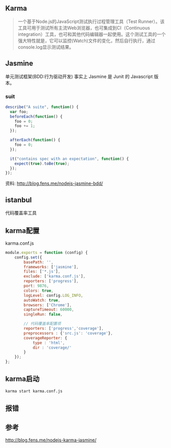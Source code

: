 ## Karma
> 一个基于Node.js的JavaScript测试执行过程管理工具（Test Runner）。该工具可用于测试所有主流Web浏览器，也可集成到CI（Continuous integration）工具，也可和其他代码编辑器一起使用。这个测试工具的一个强大特性就是，它可以监控(Watch)文件的变化，然后自行执行，通过console.log显示测试结果。

## Jasmine
单元测试框架(BDD:行为驱动开发)
事实上 Jasmine 是 Junit 的 Javascript 版本。
### suit
```javascript
describe("A suite", function() {
  var foo;
  beforeEach(function() {
    foo = 0;
    foo += 1;
  });

  afterEach(function() {
    foo = 0;
  });

  it("contains spec with an expectation", function() {
    expect(true).toBe(true);
  });
});
```
资料: http://blog.fens.me/nodejs-jasmine-bdd/


## istanbul
代码覆盖率工具


## karma配置
karma.conf.js

```javascript
module.exports = function (config) {
    config.set({
        basePath: '',
        frameworks: ['jasmine'],
        files: ['*.js'],
        exclude: ['karma.conf.js'],
        reporters: ['progress'],
        port: 9876,
        colors: true,
        logLevel: config.LOG_INFO,
        autoWatch: true,
        browsers: ['Chrome'],
        captureTimeout: 60000,
        singleRun: false,

        // 代码覆盖率配置项
        reporters: ['progress','coverage'],
        preprocessors : {'src.js': 'coverage'},
        coverageReporter: {
            type : 'html',
            dir : 'coverage/'
        }
    });
};

```

## karma启动
```bash
karma start karma.conf.js
```


## 报错


## 参考
http://blog.fens.me/nodejs-karma-jasmine/





